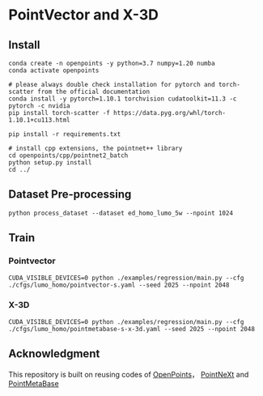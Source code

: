 # PointVector and X-3D

## Install
```
conda create -n openpoints -y python=3.7 numpy=1.20 numba
conda activate openpoints

# please always double check installation for pytorch and torch-scatter from the official documentation
conda install -y pytorch=1.10.1 torchvision cudatoolkit=11.3 -c pytorch -c nvidia
pip install torch-scatter -f https://data.pyg.org/whl/torch-1.10.1+cu113.html

pip install -r requirements.txt

# install cpp extensions, the pointnet++ library
cd openpoints/cpp/pointnet2_batch
python setup.py install
cd ../
```

## Dataset Pre-processing
```
python process_dataset --dataset ed_homo_lumo_5w --npoint 1024
```

## Train
### Pointvector
```
CUDA_VISIBLE_DEVICES=0 python ./examples/regression/main.py --cfg ./cfgs/lumo_homo/pointvector-s.yaml --seed 2025 --npoint 2048
```
### X-3D
```
CUDA_VISIBLE_DEVICES=0 python ./examples/regression/main.py --cfg ./cfgs/lumo_homo/pointmetabase-s-x-3d.yaml --seed 2025 --npoint 2048
```


## Acknowledgment
This repository is built on reusing codes of [OpenPoints](https://github.com/guochengqian/openpoints)， [PointNeXt](https://github.com/guochengqian/PointNeXt) and [PointMetaBase](https://github.com/linhaojia13/PointMetaBase.git)